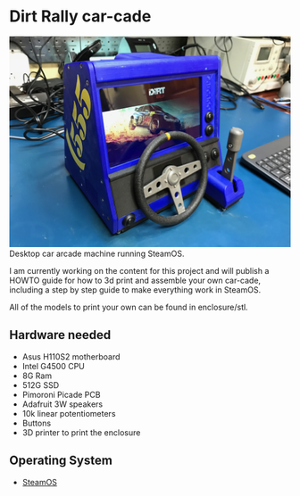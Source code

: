 # Dirt Rally car-cade
![assembled](enclosure/photos/IMG_3182.jpg "Assembled carcade")
Desktop car arcade machine running SteamOS. 

I am currently working on the content for this project and will publish a HOWTO guide for how to 3d print and assemble your own car-cade, including a step by step guide to make everything work in SteamOS.

All of the models to print your own can be found in enclosure/stl.


## Hardware needed
* Asus H110S2 motherboard
* Intel G4500 CPU
* 8G Ram
* 512G SSD
* Pimoroni Picade PCB
* Adafruit 3W speakers
* 10k linear potentiometers
* Buttons
* 3D printer to print the enclosure

## Operating System
* [SteamOS](http://store.steampowered.com/steamos/buildyourown)
